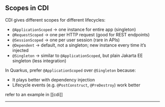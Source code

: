## Scopes in CDI
CDI gives different scopes for different lifecycles:
- `@ApplicationScoped` → one instance for entire app (singleton)
- `@RequestScoped` → one per HTTP request (good for REST endpoints)
- `@SessionScoped` → one per user session (rare in APIs)
- `@Dependent` → default, not a singleton; new instance every time it’s injected
- `@Singleton` → similar to `@ApplicationScoped`, but plain Jakarta EE singleton (less integration)

In Quarkus, prefer `@ApplicationScoped` over `@Singleton` because:
- It plays better with dependency injection
- Lifecycle events (e.g. `@PostConstruct`, `@PreDestroy`) work better

refer to an example in [[cdi]]

---
